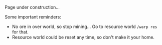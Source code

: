 Page under construction...

Some important reminders:
- No ore in over world, so stop mining... Go to resource world `/warp res` for that.
- Resource world could be reset any time, so don't make it your home.